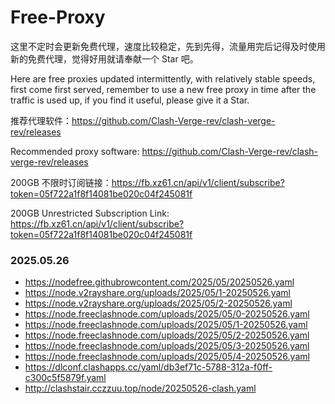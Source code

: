 # Free-Proxy

这里不定时会更新免费代理，速度比较稳定，先到先得，流量用完后记得及时使用新的免费代理，觉得好用就请奉献一个 Star 吧。

Here are free proxies updated intermittently, with relatively stable speeds, first come first served, remember to use a new free proxy in time after the traffic is used up, if you find it useful, please give it a Star.

推荐代理软件：https://github.com/Clash-Verge-rev/clash-verge-rev/releases

Recommended proxy software: https://github.com/Clash-Verge-rev/clash-verge-rev/releases

200GB 不限时订阅链接：https://fb.xz61.cn/api/v1/client/subscribe?token=05f722a1f8f14081be020c04f245081f

200GB Unrestricted Subscription Link: https://fb.xz61.cn/api/v1/client/subscribe?token=05f722a1f8f14081be020c04f245081f

### 2025.05.26

- https://nodefree.githubrowcontent.com/2025/05/20250526.yaml
- https://node.v2rayshare.org/uploads/2025/05/1-20250526.yaml
- https://node.v2rayshare.org/uploads/2025/05/2-20250526.yaml
- https://node.freeclashnode.com/uploads/2025/05/0-20250526.yaml
- https://node.freeclashnode.com/uploads/2025/05/1-20250526.yaml
- https://node.freeclashnode.com/uploads/2025/05/2-20250526.yaml
- https://node.freeclashnode.com/uploads/2025/05/3-20250526.yaml
- https://node.freeclashnode.com/uploads/2025/05/4-20250526.yaml
- https://dlconf.clashapps.cc/yaml/db3ef71c-5788-312a-f0ff-c300c5f5879f.yaml
- http://clashstair.cczzuu.top/node/20250526-clash.yaml
